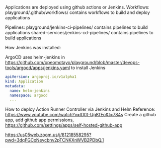 Applications are deployed using github actions or Jenkins.
Workflows:
playground/.github/workflows/ contains workflows to build and deploy applications

Pipelines:
playground/jenkins-ci-pipelines/ contains pipelines to build applications
shared-services/jenkins-cd-pipelines/ contains pipelines to build applications


How Jenkins was installed:

ArgoCD uses helm-jenkins in https://github.com/opeomotayo/playground/blob/master/devops-tools/argocd/apps/jenkins.yaml to install Jenkins

```yaml
apiVersion: argoproj.io/v1alpha1
kind: Application
metadata: 
  name: helm-jenkins
  namespace: argocd
  ...
```

How to deploy Action Runner Controller via Jenkins and Helm
Reference: https://www.youtube.com/watch?v=lD0t-UgKfEo&t=784s
Create a github app, add github app permissions,  
https://github.com/settings/apps/self-hosted-github-app



https://us05web.zoom.us/j/81218558295?pwd=3dqFGCxNeycbnv2pTCNKXnWVB2PDbQ.1